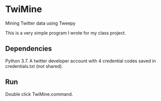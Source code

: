 # TwiMine
Mining Twitter data using Tweepy

This is a very simple program I wrote for my class project.

## Dependencies
Python 3.7.
A twitter developer account with 4 credential codes saved in credentials.txt (not shared).

## Run
Double click TwiMine.command.
